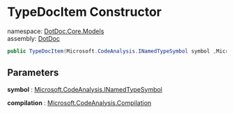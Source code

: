 ﻿# TypeDocItem Constructor

namespace: [DotDoc\.Core\.Models](../../DotDoc.Core.Models.md)<br />
assembly: [DotDoc](../../../DotDoc.md)



```csharp
public TypeDocItem(Microsoft.CodeAnalysis.INamedTypeSymbol symbol ,Microsoft.CodeAnalysis.Compilation compilation);
```

## Parameters

__symbol__ : [Microsoft\.CodeAnalysis\.INamedTypeSymbol](https://docs.microsoft.com/dotnet/api/Microsoft.CodeAnalysis.INamedTypeSymbol)



__compilation__ : [Microsoft\.CodeAnalysis\.Compilation](https://docs.microsoft.com/dotnet/api/Microsoft.CodeAnalysis.Compilation)



